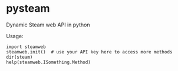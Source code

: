 pysteam
=======

Dynamic Steam web API in python

Usage:
```
import steamweb
steamweb.init()  # use your API key here to access more methods
dir(steam)
help(steamweb.ISomething.Method)
```
